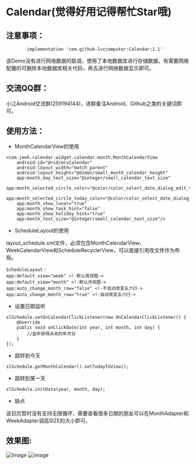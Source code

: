 Calendar(觉得好用记得帮忙Star哦)
===
注意事项：
---

	        implementation 'com.github.lvccomputer:Calendar:1.1'


该Demo没有进行网络数据的联调，使用了本地数据库进行存储数据，有需要网络配置的可删除本地数据库相关代码，再去进行网络数据显示即可。<br/>

交流QQ群：
---
小江Android交流群(259194144)，进群备注Android、Github之类的关键词即可。

使用方法：
---
* MonthCalendarView的使用<br/>
```
<com.jeek.calendar.widget.calendar.month.MonthCalendarView
    android:id="@+id/mcvCalendar"
    android:layout_width="match_parent"
    android:layout_height="@dimen/small_month_calendar_height"
    app:month_day_text_size="@integer/small_calendar_text_size"
    app:month_selected_circle_color="@color/color_select_date_dialog_edit_text_bg_focus"
    app:month_selected_circle_today_color="@color/color_select_date_dialog_edit_text_bg_focus"
    app:month_show_lunar="true"
    app:month_show_task_hint="false"
    app:month_show_holiday_hint="true"
    app:month_text_size="@integer/small_calendar_text_size"/>
```

* ScheduleLayout的使用<br/>

layout_schedule.xml文件，必须包含MonthCalendarView、WeekCalendarView和ScheduleRecyclerView，可以直接引用改文件作为布局。<br/>

```
ScheduleLayout：
app:default_view="week" <!-默认周视图->
app:default_view="month" <!-默认月视图->
app:auto_change_month_row="false" <!-不自动改变五六行->
app:auto_change_month_row="true" <!-自动改变五六行->
```

* 设置日期监听<br/>
```
slSchedule.setOnCalendarClickListener(new OnCalendarClickListener() {
    @Override
    public void onClickDate(int year, int month, int day) {
        //监听获得点击的年月日
    }
});
```
* 跳转到今天<br/>
```
slSchedule.getMonthCalendar().setTodayToView();
```
* 跳转到某一天<br/>
```
slSchedule.initData(year, month, day);
```
* 缺点<br/>

该日历暂时没有支持无限循环，需要查看很多日期的朋友可以在MonthAdapter和WeekAdapter调高SIZE的大小即可。

效果图:<br/>
---
![image](https://github.com/xiaojianglaile/Calendar/blob/master/raw/jeek_image_1.gif)
![image](https://github.com/xiaojianglaile/Calendar/blob/master/raw/jeek_image_2.png)

